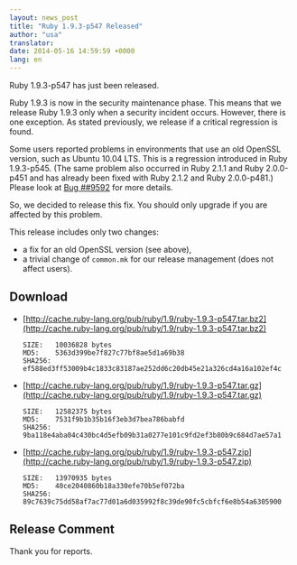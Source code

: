 ```yaml
---
layout: news_post
title: "Ruby 1.9.3-p547 Released"
author: "usa"
translator:
date: 2014-05-16 14:59:59 +0000
lang: en
---
```


Ruby 1.9.3-p547 has just been released.

Ruby 1.9.3 is now in the security maintenance phase.
This means that we release Ruby 1.9.3 only when a security incident occurs.
However, there is one exception.
As stated previously, we release if a critical regression is found.

Some users reported problems in environments that use an old OpenSSL version,
such as Ubuntu 10.04 LTS.
This is a regression introduced in Ruby 1.9.3-p545.
(The same problem also occurred in Ruby 2.1.1 and Ruby 2.0.0-p451 and has
already been fixed with Ruby 2.1.2 and Ruby 2.0.0-p481.)
Please look at [Bug ##9592](https://bugs.ruby-lang.org/issues/9592) for more details.

So, we decided to release this fix.
You should only upgrade if you are affected by this problem.

This release includes only two changes:

* a fix for an old OpenSSL version (see above),
* a trivial change of `common.mk` for our release management (does not affect users).

## Download

* [http://cache.ruby-lang.org/pub/ruby/1.9/ruby-1.9.3-p547.tar.bz2](http://cache.ruby-lang.org/pub/ruby/1.9/ruby-1.9.3-p547.tar.bz2)

      SIZE:   10036828 bytes
      MD5:    5363d399be7f827c77bf8ae5d1a69b38
      SHA256: ef588ed3ff53009b4c1833c83187ae252dd6c20db45e21a326cd4a16a102ef4c

* [http://cache.ruby-lang.org/pub/ruby/1.9/ruby-1.9.3-p547.tar.gz](http://cache.ruby-lang.org/pub/ruby/1.9/ruby-1.9.3-p547.tar.gz)

      SIZE:   12582375 bytes
      MD5:    7531f9b1b35b16f3eb3d7bea786babfd
      SHA256: 9ba118e4aba04c430bc4d5efb09b31a0277e101c9fd2ef3b80b9c684d7ae57a1

* [http://cache.ruby-lang.org/pub/ruby/1.9/ruby-1.9.3-p547.zip](http://cache.ruby-lang.org/pub/ruby/1.9/ruby-1.9.3-p547.zip)

      SIZE:   13970935 bytes
      MD5:    40ce2040860b18a330efe70b5ef072ba
      SHA256: 89c7639c75dd58af7ac77d01a6d035992f8c39de90fc5cbfcf6e8b54a6305900

## Release Comment

Thank you for reports.
